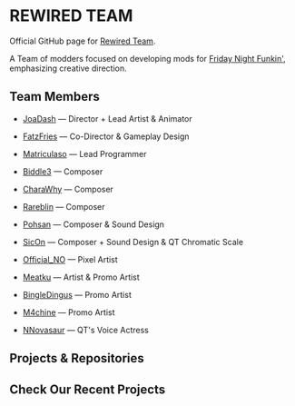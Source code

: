 
# REWIRED TEAM

Official GitHub page for [Rewired Team](httpsgamebanana.comstudios38077).

A Team of modders focused on developing mods for [Friday Night Funkin'](httpsgithub.comFunkinCrewFunkin), emphasizing creative direction.  

## Team Members

- [JoaDash](https://x.com/joadash_) — Director + Lead Artist & Animator

- [FatzFries](https://x.com/FatzFries) — Co-Director & Gameplay Design

- [Matriculaso](https://x.com/Matriculaso) — Lead Programmer

- [Biddle3](https://x.com/thedawg3_) — Composer

- [CharaWhy](https://x.com/CharaWhyy) — Composer

- [Rareblin](https://x.com/uncommonblin) — Composer

- [Pohsan](https://x.com/pohhsann) — Composer & Sound Design

- [SicOn](https://x.com/_SicOn_) — Composer + Sound Design & QT Chromatic Scale

- [Official_NO](https://x.com/official_no6) — Pixel Artist

- [Meatku](https://x.com/meatku_) — Artist & Promo Artist

- [BingleDingus](https://x.com/bingledingus) — Promo Artist

- [M4chine](https://x.com/m4chineg1) — Promo Artist

- [NNovasaur](https://x.com/NNovasaur) — QT's Voice Actress

## Projects & Repositories

## Check Our Recent Projects


